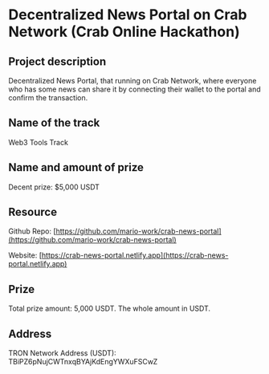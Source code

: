 # Decentralized News Portal on Crab Network (Crab Online Hackathon)

## **Project description**
Decentralized News Portal, that running on Crab Network, where everyone who has some news can share it by connecting their wallet to the portal and confirm the transaction.

## **Name of the track**
Web3 Tools Track

## **Name and amount of prize**
Decent prize: $5,000 USDT

## **Resource**
Github Repo: [https://github.com/mario-work/crab-news-portal](https://github.com/mario-work/crab-news-portal)

Website: [https://crab-news-portal.netlify.app](https://crab-news-portal.netlify.app)

## **Prize**
Total prize amount: 5,000 USDT. The whole amount in USDT.

## **Address**
TRON Network Address (USDT): TBiPZ6pNujCWTnxqBYAjKdEngYWXuFSCwZ

